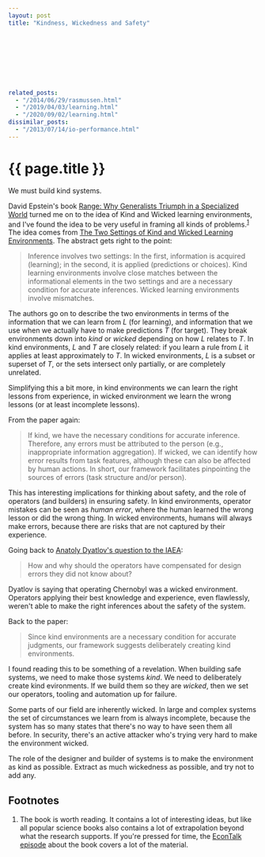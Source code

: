 ```yaml
---
layout: post
title: "Kindness, Wickedness and Safety"









related_posts:
  - "/2014/06/29/rasmussen.html"
  - "/2019/04/03/learning.html"
  - "/2020/09/02/learning.html"
dissimilar_posts:
  - "/2013/07/14/io-performance.html"
---
```

{{ page.title }}
================

<p class="meta">We must build kind systems.</p>

David Epstein's book [Range: Why Generalists Triumph in a Specialized World](https://www.amazon.com/Range-Generalists-Triumph-Specialized-World/dp/0735214484) turned me on to the idea of Kind and Wicked learning environments, and I've found the idea to be very useful in framing all kinds of problems.<sup>[1](#foot1)</sup> The idea comes from [The Two Settings of Kind and Wicked Learning Environments](https://pdfs.semanticscholar.org/5c5d/33b858eaf38f6a14b3f042202f1f44e04326.pdf). The abstract gets right to the point:

> Inference involves two settings: In the first, information is acquired (learning); in the second, it is applied (predictions or choices). Kind  learning environments involve  close matches between the informational elements in the two settings and are a necessary condition for accurate  inferences. Wicked learning environments involve mismatches.

The authors go on to describe the two environments in terms of the information that we can learn from *L* (for learning), and information that we use when we actually have to make predictions *T* (for target). They break environments down into *kind* or *wicked* depending on how *L* relates to *T*. In kind environments, *L* and *T* are closely related: if you learn a rule from *L* it applies at least approximately to *T*. In wicked environments, *L* is a subset or superset of *T*, or the sets intersect only partially, or are completely unrelated.

Simplifying this a bit more, in kind environments we can learn the right lessons from experience, in wicked environment we learn the wrong lessons (or at least incomplete lessons).

From the paper again:

> If  kind,  we  have  the  necessary conditions for accurate inference. Therefore, any errors must be attributed to the person (e.g., inappropriate  information  aggregation).  If  wicked,  we  can  identify how error results from task features, although these can also be affected by human actions. In short, our  framework  facilitates  pinpointing  the  sources  of  errors (task structure and/or person).

This has interesting implications for thinking about safety, and the role of operators (and builders) in ensuring safety. In kind environments, operator mistakes can be seen as *human error*, where the human learned the wrong lesson or did the wrong thing. In wicked environments, humans will always make errors, because there are risks that are not captured by their experience.

Going back to [Anatoly Dyatlov's question to the IAEA](//brooker.co.za/blog/2019/06/17/chernobyl.html):

> How and why should the operators have compensated for design errors they did not know about?

Dyatlov is saying that operating Chernobyl was a wicked environment. Operators applying their best knowledge and experience, even flawlessly, weren't able to make the right inferences about the safety of the system.

Back to the paper:

> Since kind environments are a necessary condition for accurate judgments, our framework suggests deliberately creating kind environments.

I found reading this to be something of a revelation. When building safe systems, we need to make those systems *kind*. We need to deliberately create kind evironments. If we build them so they are *wicked*, then we set our operators, tooling and automation up for failure.

Some parts of our field are inherently wicked. In large and complex systems the set of circumstances we learn from is always incomplete, because the system has so many states that there's no way to have seen them all before. In security, there's an active attacker who's trying very hard to make the environment wicked.

The role of the designer and builder of systems is to make the environment as kind as possible. Extract as much wickedness as possible, and try not to add any.

## Footnotes

 1. <a name="foot1"></a> The book is worth reading. It contains a lot of interesting ideas, but like all popular science books also contains a lot of extrapolation beyond what the research supports. If you're pressed for time, the [EconTalk episode](http://www.econtalk.org/david-epstein-on-mastery-specialization-and-range/) about the book covers a lot of the material.
